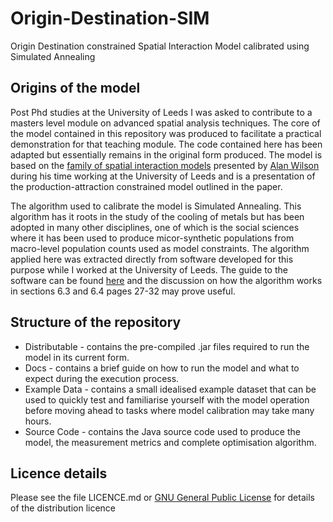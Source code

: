 # Origin-Destination-SIM
Origin Destination constrained Spatial Interaction Model calibrated using Simulated Annealing 

## Origins of the model
Post Phd studies at the University of Leeds I was asked to contribute to a masters level module on advanced spatial analysis techniques.  The core of the model contained in this repository was produced to facilitate a practical demonstration for that teaching module.  The code contained here has been adapted but essentially remains in the original form produced.  The model is based on the [family of spatial interaction models](http://citeseerx.ist.psu.edu/viewdoc/download?doi=10.1.1.470.310&rep=rep1&type=pdf) presented by [Alan Wilson](https://en.wikipedia.org/wiki/Alan_Wilson_(academic)) during his time working at the University of Leeds and is a presentation of the production-attraction constrained model outlined in the paper.

The algorithm used to calibrate the model is Simulated Annealing. This algorithm has it roots in the study of the cooling of metals but has been adopted in many other disciplines, one of which is the social sciences where it has been used to produce micor-synthetic populations from macro-level population counts used as model constraints. The algorithm applied here was extracted directly from software developed for this purpose while I worked at the University of Leeds. The guide to the software can be found [here](http://eprints.ncrm.ac.uk/3177/2/microsimulation_model.pdf) and the discussion on how the algorithm works in sections 6.3 and 6.4 pages 27-32 may prove useful.

## Structure of the repository
* Distributable - contains the pre-compiled .jar files required to run the model in its current form.
* Docs - contains a brief guide on how to run the model and what to expect during the execution process.
* Example Data - contains a small idealised example dataset that can be used to quickly test and familiarise yourself with the model operation before moving ahead to tasks where model calibration may take many hours.
* Source Code - contains the Java source code used to produce the model, the measurement metrics and complete optimisation algorithm.

## Licence details
Please see the file LICENCE.md or [GNU General Public License](http://www.gnu.org/licenses/gpl-3.0.html) for details of the distribution licence
